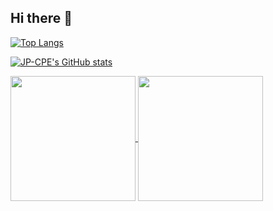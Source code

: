 ## Hi there 👋

[![Top Langs](https://github-readme-stats.vercel.app/api/top-langs/?username=jp-cpe&theme=calm&layout=donut)](https://github.com/jp-cpe/github-readme-stats)

[![JP-CPE's GitHub stats](https://github-readme-stats.vercel.app/api?username=jp-cpe&theme=calm)](https://github.com/jp-cpe/github-readme-stats)

<a href="https://github.com/jp-cpe/github-readme-stats">
  <img height=200 align="center" src="https://github-readme-stats.vercel.app/api?username=jp-cpe" />
</a>
<a href="https://github.com/jp-cpe/convoychat">
  <img height=200 align="center" src="https://github-readme-stats.vercel.app/api/top-langs?username=jp-cpe&layout=compact&langs_count=8&card_width=320" />
</a>

<!--
**jp-cpe/jp-cpe** is a ✨ _special_ ✨ repository because its `README.md` (this file) appears on your GitHub profile.

Here are some ideas to get you started:

- 🔭 I’m currently working on ...
- 🌱 I’m currently learning ...
- 👯 I’m looking to collaborate on ...
- 🤔 I’m looking for help with ...
- 💬 Ask me about ...
- 📫 How to reach me: ...
- 😄 Pronouns: ...
- ⚡ Fun fact: ...
-->
